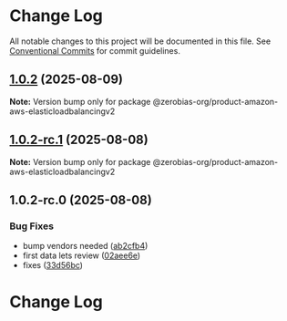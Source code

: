 # Change Log

All notable changes to this project will be documented in this file.
See [Conventional Commits](https://conventionalcommits.org) for commit guidelines.

## [1.0.2](https://github.com/zerobias-org/product/compare/@zerobias-org/product-amazon-aws-elasticloadbalancingv2@1.0.2-rc.1...@zerobias-org/product-amazon-aws-elasticloadbalancingv2@1.0.2) (2025-08-09)

**Note:** Version bump only for package @zerobias-org/product-amazon-aws-elasticloadbalancingv2





## [1.0.2-rc.1](https://github.com/zerobias-org/product/compare/@zerobias-org/product-amazon-aws-elasticloadbalancingv2@1.0.2-rc.0...@zerobias-org/product-amazon-aws-elasticloadbalancingv2@1.0.2-rc.1) (2025-08-08)

**Note:** Version bump only for package @zerobias-org/product-amazon-aws-elasticloadbalancingv2





## 1.0.2-rc.0 (2025-08-08)


### Bug Fixes

* bump vendors needed ([ab2cfb4](https://github.com/zerobias-org/product/commit/ab2cfb4a9cf2e3008e08b068f98011fec096c932))
* first data lets review ([02aee6e](https://github.com/zerobias-org/product/commit/02aee6e8c4f11675de7c63a00f4c8254a67a4dd7))
* fixes ([33d56bc](https://github.com/zerobias-org/product/commit/33d56bcaedf3fa5e3939a33c0fb57eda53539d05))





# Change Log
